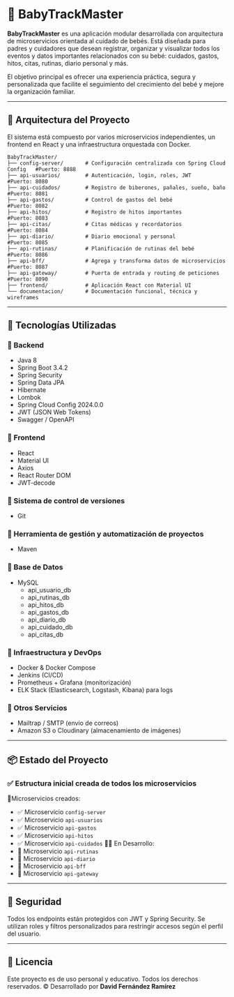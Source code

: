 # 👶 BabyTrackMaster

**BabyTrackMaster** es una aplicación modular desarrollada con arquitectura de microservicios orientada al cuidado de bebés. Está diseñada para padres y cuidadores que desean registrar, organizar y visualizar todos los eventos y datos importantes relacionados con su bebé: cuidados, gastos, hitos, citas, rutinas, diario personal y más.

El objetivo principal es ofrecer una experiencia práctica, segura y personalizada que facilite el seguimiento del crecimiento del bebé y mejore la organización familiar.

---

## 🧱 Arquitectura del Proyecto

El sistema está compuesto por varios microservicios independientes, un frontend en React y una infraestructura orquestada con Docker.

```
BabyTrackMaster/
├── config-server/       # Configuración centralizada con Spring Cloud Config	#Puerto: 8888
├── api-usuarios/        # Autenticación, login, roles, JWT						#Puerto: 8080
├── api-cuidados/        # Registro de biberones, pañales, sueño, baño			#Puerto: 8081
├── api-gastos/          # Control de gastos del bebé							#Puerto: 8082
├── api-hitos/           # Registro de hitos importantes						#Puerto: 8083
├── api-citas/           # Citas médicas y recordatorios						#Puerto: 8084
├── api-diario/          # Diario emocional y personal							#Puerto: 8085
├── api-rutinas/         # Planificación de rutinas del bebé					#Puerto: 8086
├── api-bff/         	 # Agrega y transforma datos de microservicios			#Puerto: 8087
├── api-gateway/         # Puerta de entrada y routing de peticiones			#Puerto: 8090
├── frontend/            # Aplicación React con Material UI						
└── documentacion/       # Documentación funcional, técnica y wireframes		
```

---

## 🧰 Tecnologías Utilizadas

### 🔹 Backend
- Java 8
- Spring Boot 3.4.2
- Spring Security
- Spring Data JPA
- Hibernate
- Lombok
- Spring Cloud Config 2024.0.0
- JWT (JSON Web Tokens)
- Swagger / OpenAPI

### 🔹 Frontend
- React
- Material UI
- Axios
- React Router DOM
- JWT-decode

### 🔹 Sistema de control de versiones
- Git

### 🔹 Herramienta de gestión y automatización de proyectos
- Maven

### 🔹 Base de Datos
- MySQL
	- api_usuario_db
	- api_rutinas_db
	- api_hitos_db
	- api_gastos_db
	- api_diario_db
	- api_cuidado_db
	- api_citas_db

### 🔹 Infraestructura y DevOps
- Docker & Docker Compose
- Jenkins (CI/CD)
- Prometheus + Grafana (monitorización)
- ELK Stack (Elasticsearch, Logstash, Kibana) para logs

### 🔹 Otros Servicios
- Mailtrap / SMTP (envío de correos)
- Amazon S3 o Cloudinary (almacenamiento de imágenes)

---

## 📦 Estado del Proyecto

### ✅ Estructura inicial creada de todos los microservicios
🔹Microservicios creados:
- ✅ Microservicio `config-server`
- ✅ Microservicio `api-usuarios`
- ✅ Microservicio `api-gastos`
- ✅ Microservicio `api-hitos`
- ✅ Microservicio `api-cuidados`
🔹🔜 En Desarrollo:
- 🧱 Microservicio `api-rutinas`
- 🧱 Microservicio `api-diario`
- 🧱 Microservicio `api-bff`
- 🧱 Microservicio `api-gateway`
---

## 🔐 Seguridad

Todos los endpoints están protegidos con JWT y Spring Security. Se utilizan roles y filtros personalizados para restringir accesos según el perfil del usuario.

---

## 📝 Licencia

Este proyecto es de uso personal y educativo. Todos los derechos reservados.
©️ Desarrollado por **David Fernández Ramírez**
